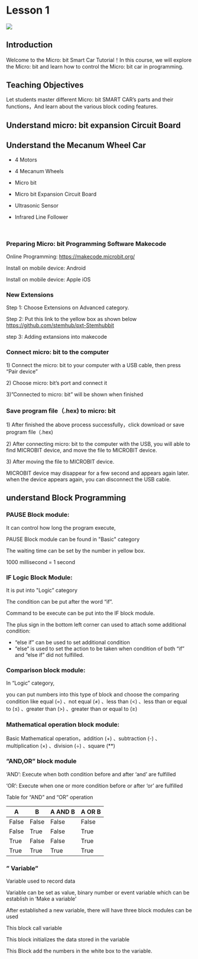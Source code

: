 # Lesson 1
![](pic/1/1_1.png)
## Introduction
<P>
Welcome to the Micro: bit Smart Car Tutorial！In this course, we will explore the Micro: bit and learn how to control the Micro: bit car in programming.
<P>

## Teaching Objectives
<P>
Let students master different Micro: bit SMART CAR’s parts and their functions，And learn about the various block coding features.
<P>

## Understand micro: bit expansion Circuit Board

## Understand the Mecanum Wheel Car

+ 4 Motors
+ 4 Mecanum Wheels
+ Micro bit
+ Micro bit Expansion Circuit Board
 
+ Ultrasonic Sensor
   
+ Infrared Line Follower
          	  



 
### Preparing Micro:  bit Programming Software Makecode
<P>
Online Programming:   <a href="https://makecode.microbit.org/">https://makecode.microbit.org/</a>
<P>
<P>
Install on mobile device: Android
<P>
<P>                      
Install on mobile device: Apple iOS
<P>


### New Extensions
<P>
Step 1: Choose Extensions on Advanced category.
<P>
<P>
Step 2: Put this link to the yellow box as shown below <a href="https://github.com/stemhub/pxt-Stemhubbit">https://github.com/stemhub/pxt-Stemhubbit</a>
<P>
<P>
step 3:  Adding extansions into makecode
<P>

### Connect micro:  bit to the computer
<P>
1) Connect the micro:  bit to your computer with a USB cable, then press “Pair device”
<P>
<P>
2) Choose micro: bit’s port and connect it
<P>
<P>
3)”Connected to micro: bit” will be shown when finished
<P>

### Save program file（.hex) to micro: bit
<P>
1) After finished the above process successfully，click download or save program file（.hex)
<P>
<P>
2) After connecting micro: bit to the computer with the USB, you will able to find MICROBIT device, and move the file to MICROBIT device.
<P>
<P>
3) After moving the file to MICROBIT device.
<P>
<P>
MICROBIT device may disappear for a few second and appears again later. when the device appears again, you can disconnect the USB cable. 
<P>

## understand Block Programming
### PAUSE Block module:
<P>
It can control how long the program execute, 
<P>
<P>
PAUSE Block module can be found in "Basic" category
<P>
<P>
The waiting time can be set by the number in yellow box.
<P>
<P>
1000 millisecond = 1 second
<P>

### IF Logic Block Module: 
<P>
It is put into "Logic” category
<P>
<P>
The condition can be put after the word “if”.
<P>
<P>
Command to be execute can be put into the IF block module.
<P>
<P>
The plus sign in the bottom left corner can used to attach some additional condition:
<P>

+ “else if” can be used to set additional condition
+ “else“ is used to set the action to be taken when condition of both “if” and “else if” did not fulfilled.	

### Comparison block module:
<P>
In “Logic” category,
<P>  
<P>
you can put numbers into this type of block and choose the comparing condition like equal (=) 、not equal (≠) 、less than (<) 、less than or equal to (≤) 、greater than (>) 、greater than or equal to (≥)
<P>

### Mathematical operation block module:
<P>
Basic Mathematical operation，addition (+) 、subtraction (-) 、multiplication (×) 、division (÷) 、square (**)
<P>

### ”AND,OR” block module
<P>
‘AND’: Execute when both condition before and after ‘and’ are fulfilled
<P>
<P>
‘OR’: Execute when one or more condition before or after ‘or’ are fulfilled
<P>
<P>
Table for “AND” and “OR” operation
<P>

A|B|A AND B|A OR B
---|---|---|---
False|False|False|False
False|True|False|True
True|False|False|True
True|True|True|True

### ” Variable” 
<P>
Variable used to record data
<P>
<P>
Variable can be set as value, binary number or event variable which can be establish in ‘Make a variable’
<P>
<P>
After established a new variable, there will have three block modules can be used
<P>
<P>
This block call variable
<P>
<P>
This block initializes the data stored in the variable
<P>
<P>
This Block add the numbers in the white box to the variable.
<P>
